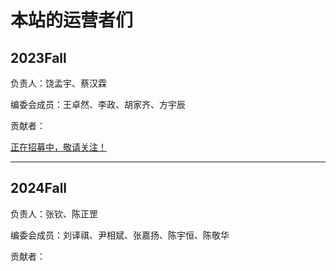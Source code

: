 # 本站的运营者们

## 2023Fall

负责人：饶孟宇、蔡汉霖

编委会成员：王卓然、李政、胡家齐、方宇辰

贡献者：

[正在招募中，敬请关注！](https://fzu-fly.online/join/)

---

## 2024Fall

负责人：张钦、陈正罡

编委会成员：刘译祺、尹相斌、张嘉扬、陈宇恒、陈敬华

贡献者：
